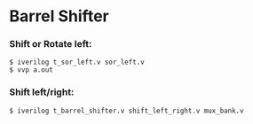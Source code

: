 # Barrel Shifter
### Shift or Rotate left:
```
$ iverilog t_sor_left.v sor_left.v
$ vvp a.out
```
### Shift left/right:
```
$ iverilog t_barrel_shifter.v shift_left_right.v mux_bank.v
```
